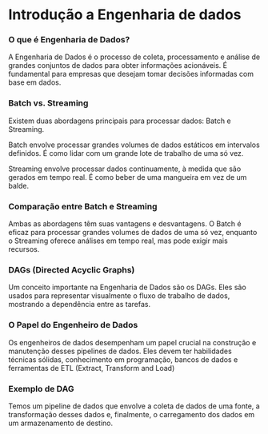 # Introdução a Engenharia de dados

### O que é Engenharia de Dados?

A Engenharia de Dados é o processo de coleta, processamento e análise de grandes conjuntos de dados para obter informações acionáveis. É fundamental para empresas que desejam tomar decisões informadas com base em dados.

### Batch vs. Streaming

Existem duas abordagens principais para processar dados: Batch e Streaming.

Batch envolve processar grandes volumes de dados estáticos em intervalos definidos. É como lidar com um grande lote de trabalho de uma só vez.

Streaming envolve processar dados continuamente, à medida que são gerados em tempo real. É como beber de uma mangueira em vez de um balde.

### Comparação entre Batch e Streaming

Ambas as abordagens têm suas vantagens e desvantagens. O Batch é eficaz para processar grandes volumes de dados de uma só vez, enquanto o Streaming oferece análises em tempo real, mas pode exigir mais recursos.

### DAGs (Directed Acyclic Graphs)

Um conceito importante na Engenharia de Dados são os DAGs. Eles são usados para representar visualmente o fluxo de trabalho de dados, mostrando a dependência entre as tarefas.


### O Papel do Engenheiro de Dados

Os engenheiros de dados desempenham um papel crucial na construção e manutenção desses pipelines de dados. Eles devem ter habilidades técnicas sólidas, conhecimento em programação, bancos de dados e ferramentas de ETL (Extract, Transform and Load)

### Exemplo de DAG

Temos um pipeline de dados que envolve a coleta de dados de uma fonte, a transformação desses dados e, finalmente, o carregamento dos dados em um armazenamento de destino.